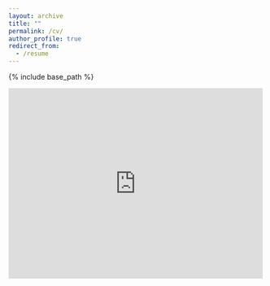 ```yaml
---
layout: archive
title: ""
permalink: /cv/
author_profile: true
redirect_from:
  - /resume
---
```


{% include base_path %}

<embed src="https://krishnangosakan.github.io/KrishnanGosakan/files/Krishnan_Gosakan_Resume_V3.1.pdf" width="500" height="375" type="application/pdf">
